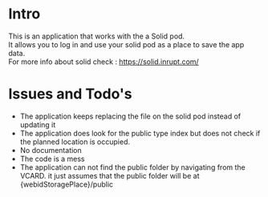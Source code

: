 # Intro

This is an application that works with the a Solid pod.  
It allows you to log in and use your solid pod as a place to save the app data.  
For more info about solid check : https://solid.inrupt.com/

# Issues and Todo's

- The application keeps replacing the file on the solid pod instead of updating it
- The application does look for the public type index but does not check if the planned location is occupied.
- No documentation
- The code is a mess
- The application can not find the public folder by navigating from the VCARD. it just assumes that the public folder will be at {webidStoragePlace}/public
